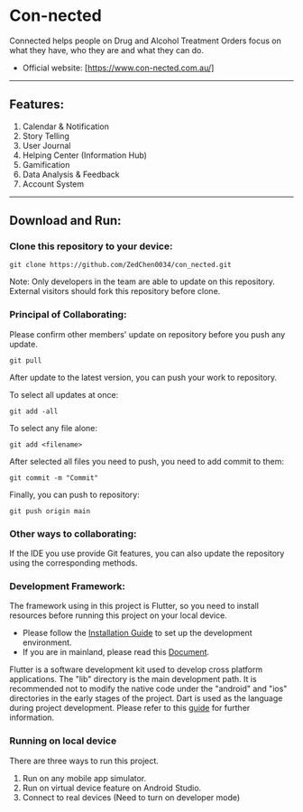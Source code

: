 # Con-nected
Connected helps people on Drug and Alcohol Treatment Orders focus on what they have, who they are and what they can do.

- Official website: [https://www.con-nected.com.au/]
------
## Features:
1. Calendar & Notification
2. Story Telling
3. User Journal
4. Helping Center (Information Hub)
5. Gamification
6. Data Analysis & Feedback
7. Account System
------
## Download and Run:
### Clone this repository to your device:
```
git clone https://github.com/ZedChen0034/con_nected.git
```
Note: Only developers in the team are able to update on this repository. 
External visitors should fork this repository before clone.

### Principal of Collaborating:
Please confirm other members' update on repository before you push any update.
```
git pull 
```
After update to the latest version, you can push your work to repository.

To select all updates at once:
```
git add -all 
```
To select any file alone:
```
git add <filename>
```
After selected all files you need to push, you need to add commit to them:
```
git commit -m "Commit"
```
Finally, you can push to repository:
```
git push origin main
```
### Other ways to collaborating:
If the IDE you use provide Git features, you can also update the repository using
the corresponding methods.
### Development Framework:
The framework using in this project is Flutter, so you need to install resources
before running this project on your local device.

- Please follow the [Installation Guide](https://docs.flutter.dev/get-started/install)
to set up the development environment.
- If you are in mainland, please read this [Document](https://docs.flutter.dev/community/china).

Flutter is a software development kit used to develop cross platform applications. 
The "lib" directory is the main development path. It is recommended not to modify the
native code under the "android" and "ios" directories in the early stages of the
project.
Dart is used as the language during project development. Please refer to this
[guide](https://dart.dev/guides) for further information.

### Running on local device
There are three ways to run this project.
1. Run on any mobile app simulator.
2. Run on virtual device feature on Android Studio.
3. Connect to real devices (Need to turn on developer mode)
